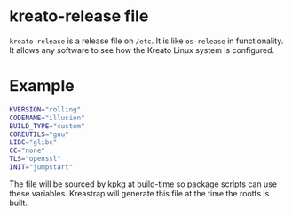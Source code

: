 # kreato-release file
`kreato-release` is a release file on `/etc`. It is like `os-release` in functionality.
It allows any software to see how the Kreato Linux system is configured.

# Example

```sh
KVERSION="rolling"
CODENAME="illusion"
BUILD_TYPE="custom"
COREUTILS="gnu"
LIBC="glibc"
CC="none"
TLS="openssl"
INIT="jumpstart"
```

The file will be sourced by kpkg at build-time so package scripts can use these variables.
Kreastrap will generate this file at the time the rootfs is built.